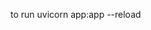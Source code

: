 

<!-- commands to run when code was cloned -->
<!-- step1: cd to project dir -->
<!-- step2: python -m venv env-->
<!-- step3: source env/bin/activate -->

<!-- py -m core.utils.engine -->

to run 
uvicorn app:app --reload
